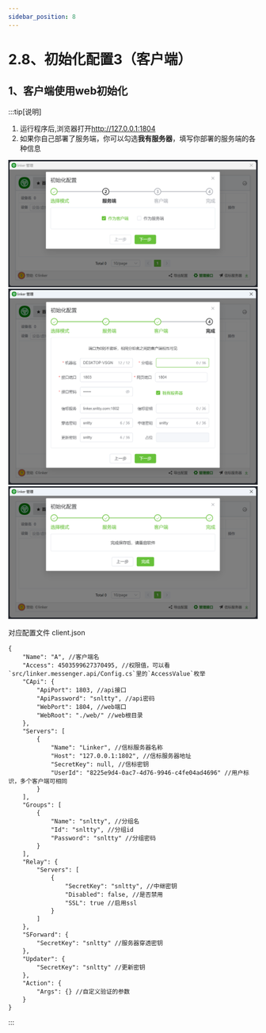 ```yaml
---
sidebar_position: 8
---
```


# 2.8、初始化配置3（客户端）


## 1、客户端使用web初始化

:::tip[说明]
1. 运行程序后,浏览器打开<a href="http://127.0.0.1:1804" target="_blank">http://127.0.0.1:1804</a>
2. 如果你自己部署了服务端，你可以勾选**我有服务器**，填写你部署的服务端的各种信息

![](./img/mode.png)
![](./img/client.png)
![](./img/save.png)

对应配置文件 client.json
```
{
    "Name": "A", //客户端名
    "Access": 4503599627370495, //权限值，可以看`src/linker.messenger.api/Config.cs`里的`AccessValue`枚举
    "CApi": {
        "ApiPort": 1803, //api接口
        "ApiPassword": "snltty", //api密码
        "WebPort": 1804, //web端口
        "WebRoot": "./web/" //web根目录
    },
    "Servers": [
        {
            "Name": "Linker", //信标服务器名称
            "Host": "127.0.0.1:1802", //信标服务器地址
            "SecretKey": null, //信标密钥
            "UserId": "8225e9d4-0ac7-4d76-9946-c4fe04ad4696" //用户标识，多个客户端可相同
        }
    ],
    "Groups": [
        {
            "Name": "snltty", //分组名
            "Id": "snltty", //分组id
            "Password": "snltty" //分组密码
        }
    ],
    "Relay": {
        "Servers": [
            {
                "SecretKey": "snltty", //中继密钥
                "Disabled": false, //是否禁用
                "SSL": true //启用ssl
            }
        ]
    },
    "SForward": {
        "SecretKey": "snltty" //服务器穿透密钥
    },
    "Updater": {
        "SecretKey": "snltty" //更新密钥
    },
    "Action": {
        "Args": {} //自定义验证的参数
    }
}
```
:::


